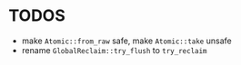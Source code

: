 # TODOS

- make `Atomic::from_raw` safe, make `Atomic::take` unsafe
- rename `GlobalReclaim::try_flush` to `try_reclaim`
